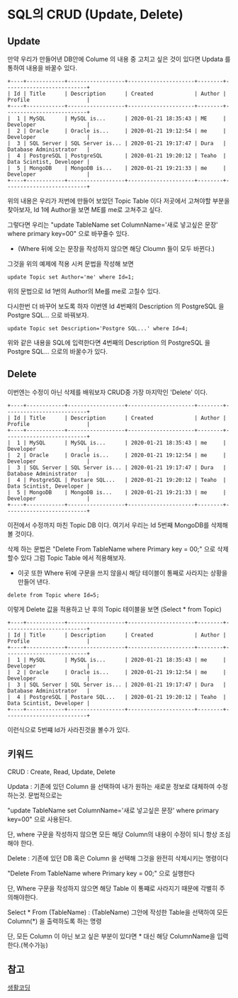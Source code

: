 # SQL의 CRUD (Update, Delete)

## Update

만약 우리가 만들어낸 DB안에 Colume 의 내용 중 고치고 싶은 것이 있다면 Updata 를 통하여 내용을 바꿀수 있다.
```
+----+------------+------------------+---------------------+--------+--------------------------+
| Id | Title      | Description      | Created             | Author | Profile                  |
+----+------------+------------------+---------------------+--------+--------------------------+
|  1 | MySQL      | MySQL is...      | 2020-01-21 18:35:43 | ME     | Developer                |
|  2 | Oracle     | Oracle is...     | 2020-01-21 19:12:54 | me     | Developer                |
|  3 | SQL Server | SQL Server is... | 2020-01-21 19:17:47 | Dura   | Database Administrator   |
|  4 | PostgreSQL | PostgreSQL       | 2020-01-21 19:20:12 | Teaho  | Data Scintist, Developer |
|  5 | MongoDB    | MongoDB is...    | 2020-01-21 19:21:33 | me     | Developer                |
+----+------------+------------------+---------------------+--------+--------------------------+
```

위의 내용은 우리가 저번에 만들어 보았던 Topic Table 이다 저곳에서 고쳐야할 부분을 찾아보자, Id 1에 Author을 보면 ME를 me로 고쳐주고 싶다.

그렇다면 우리는 "update TableName set ColumnName='새로 넣고싶은 문장' where primary key=00" 으로 바꾸줄수 있다.

* (Where 뒤에 오는 문장을 작성하지 않으면 해당 Cloumn 들이 모두 바뀐다.)

그것을 위의 예제에 적용 시켜 문법을 작성해 보면

```
update Topic set Author='me' where Id=1;
```

위의 문법으로 Id 1번의 Author의 Me를 me로 고칠수 있다. 

다시한번 더 바꾸어 보도록 하자 이번엔 Id 4번째의 Description 의 PostgreSQL 을 Postgre SQL... 으로 바꿔보자.


```
update Topic set Description='Postgre SQL...' where Id=4;
```

위와 같은 내용을 SQL에 입력한다면 4번째의 Description 의 PostgreSQL 을 Postgre SQL... 으로의 바꿀수가 있다.


## Delete

이번엔는 수정이 아닌 삭제를 배워보자 CRUD중 가장 마지막인 'Delete' 이다.
```
+----+------------+------------------+---------------------+--------+--------------------------+
| Id | Title      | Description      | Created             | Author | Profile                  |
+----+------------+------------------+---------------------+--------+--------------------------+
|  1 | MySQL      | MySQL is...      | 2020-01-21 18:35:43 | me     | Developer                |
|  2 | Oracle     | Oracle is...     | 2020-01-21 19:12:54 | me     | Developer                |
|  3 | SQL Server | SQL Server is... | 2020-01-21 19:17:47 | Dura   | Database Administrator   |
|  4 | PostgreSQL | Postare SQL...   | 2020-01-21 19:20:12 | Teaho  | Data Scintist, Developer |
|  5 | MongoDB    | MongoDB is...    | 2020-01-21 19:21:33 | me     | Developer                |
+----+------------+------------------+---------------------+--------+--------------------------+
```
이전에서 수정까지 마친 Topic DB 이다. 여기서 우리는 Id 5번째 MongoDB를 삭제해볼 것이다.

삭제 하는 문법은 "Delete From TableName where Primary key = 00;" 으로 삭제할수 있다 그럼  Topic Table 에서 적용해보자.

* 이곳 또한 Where 뒤에 구문을 쓰지 않을시 해당 테이블이 통째로 사라지는 상황을 만들어 낸다. 

```
delete from Topic where Id=5;
``` 

이렇게 Delete 값을 적용하고 난 후의 Topic 테이블을 보면 (Select * from Topic)

```
+----+------------+------------------+---------------------+--------+--------------------------+
| Id | Title      | Description      | Created             | Author | Profile                  |
+----+------------+------------------+---------------------+--------+--------------------------+
|  1 | MySQL      | MySQL is...      | 2020-01-21 18:35:43 | me     | Developer                |
|  2 | Oracle     | Oracle is...     | 2020-01-21 19:12:54 | me     | Developer                |
|  3 | SQL Server | SQL Server is... | 2020-01-21 19:17:47 | Dura   | Database Administrator   |
|  4 | PostgreSQL | Postare SQL...   | 2020-01-21 19:20:12 | Teaho  | Data Scintist, Developer |
+----+------------+------------------+---------------------+--------+--------------------------+
```
이런식으로 5번쨰 Id가 사라진것을 볼수가 있다.


## 키워드

CRUD : Create, Read, Update, Delete



Updata : 기존에 있던 Column 을 선택하여 내가 원하는 새로운 정보로 대체하여 수정하는것. 문법적으로는 

"update TableName set ColumnName='새로 넣고싶은 문장' where primary key=00" 으로 사용된다.

단, where 구문을 작성하지 않으면 모든 해당 Column의 내용이 수정이 되니 항상 조심해야 한다.



Delete : 기존에 있던 DB 혹은 Column 을 선택해 그것을 완전히 삭제시키는 명령이다 

"Delete From TableName where Primary key = 00;" 으로 실행한다

단, Where 구문을 작성하지 않으면 해당 Table 이 통쨰로 사라지기 때문에 각별히 주의해야한다.



Select * From (TableName) : (TableName) 그안에 작성한 Table을 선택하여 모든Column(*)
을 출력하도록 하는 명령

단, 모든 Column 이 아닌 보고 싶은 부분이 있다면 * 대신 해당 ColumnName을 입력한다.(복수가능)

## 참고

[생활코딩](https://opentutorials.org/course/3161/19542)



